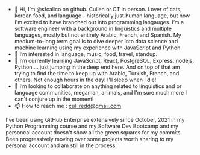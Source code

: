- 👋 Hi, I’m @sfcalico on github. Cullen or CT in person. Lover of cats, korean food, and language - historically just human language,
but now I'm excited to have branched out into programming langauges. I’m a software engineer with a background in linguistics and multiple languages, mostly but not entirely Arabic, French, and Spanish. My medium-to-long term goal is to dive deeper into data science and machine learning using my experience with JavaScript and Python. 
- 👀 I’m interested in language, music, food, travel, standup.
- 🌱 I’m currently learning JavaScript, React, PostgreSQL, Express, nodejs, Python.... just jumping in the deep end here. And on top of that am trying to find the time to keep up with Arabic, Turkish, French, and others. Not enough hours in the day! I'll sleep when I die!
- 💞️ I’m looking to collaborate on anything related to linguistics and or language communities, megaman, animals, and I'm sure much more I can't conjure up in the moment!
- 📫 How to reach me : cull.redd@gmail.com

I've been using GitHub Enterprise extensively since October, 2021 in my Python Programming course and my Software Dev Bootcamp and my personcal account doesn't show all the green squares for my commits. Been progressively moving over some projects worth sharing to my personal account and am still in the process.

<!---
sfcalico/sfcalico is a ✨ special ✨ repository because its `README.md` (this file) appears on your GitHub profile.
You can click the Preview link to take a look at your changes.
--->
